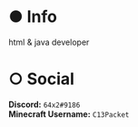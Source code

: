 # ● Info
html & java developer <br>

# ○ Social
**Discord:** ``64x2#9186``<br>
**Minecraft Username:** ``C13Packet``<br>
